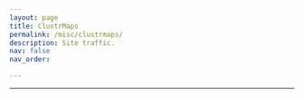 ```yaml
---
layout: page
title: ClustrMaps
permalink: /misc/clustrmaps/
description: Site traffic.
nav: false
nav_order:

---
```

<hr>
<script type='text/javascript' id='clustrmaps' src='//cdn.clustrmaps.com/map_v2.js?cl=ffffff&w=a&t=tt&d=oSpnuuYx5IJjMRLeCaZgWW2zVzLQGGLIkPR1--vM3yo&co=0b4975&cmo=3acc3a&cmn=ff5353&ct=ffffff'></script>
